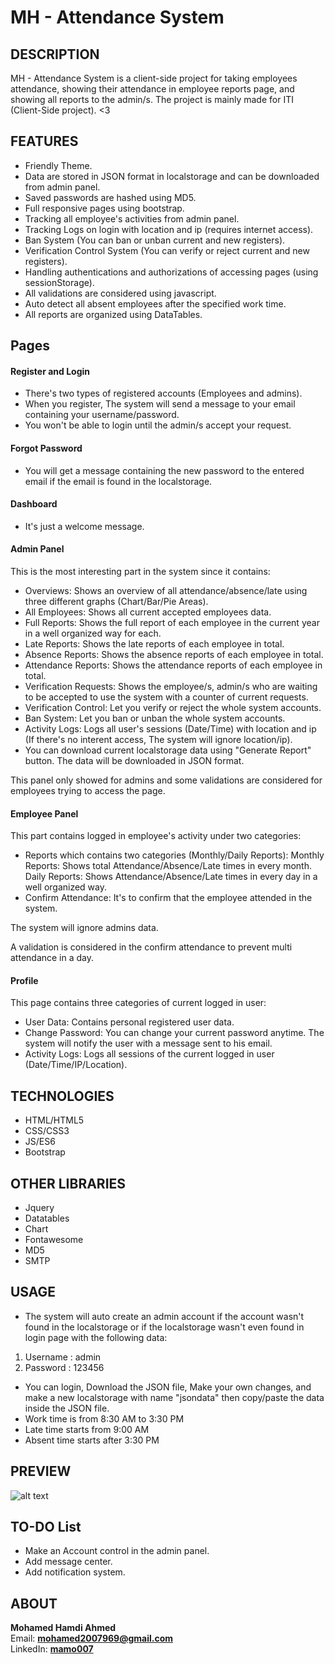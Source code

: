 # MH - Attendance System

## DESCRIPTION
 MH - Attendance System is a client-side project for taking employees attendance, showing their attendance in employee reports page, and showing all reports to the admin/s.
 The project is mainly made for ITI (Client-Side project). <3

## FEATURES
  - Friendly Theme.
  - Data are stored in JSON format in localstorage and can be downloaded from admin panel.
  - Saved passwords are hashed using MD5.
  - Full responsive pages using bootstrap.
  - Tracking all employee's activities from admin panel.
  - Tracking Logs on login with location and ip (requires internet access).
  - Ban System (You can ban or unban current and new registers).
  - Verification Control System (You can verify or reject current and new registers).
  - Handling authentications and authorizations of accessing pages (using sessionStorage).
  - All validations are considered using javascript.
  - Auto detect all absent employees after the specified work time.
  - All reports are organized using DataTables.
  
  ## Pages
  
  #### Register and Login
  - There's two types of registered accounts (Employees and admins).
  - When you register, The system will send a message to your email containing your username/password.
  - You won't be able to login until the admin/s accept your request.
  
  #### Forgot Password
  - You will get a message containing the new password to the entered email if the email is found in the localstorage.
  
  #### Dashboard
  - It's just a welcome message.
  
  #### Admin Panel
  This is the most interesting part in the system since it contains:
  - Overviews: Shows an overview of all attendance/absence/late using three different graphs (Chart/Bar/Pie Areas).
  - All Employees: Shows all current accepted employees data.
  - Full Reports: Shows the full report of each employee in the current year in a well organized way for each.
  - Late Reports: Shows the late reports of each employee in total.
  - Absence Reports: Shows the absence reports of each employee in total.
  - Attendance Reports: Shows the attendance reports of each employee in total.
  - Verification Requests: Shows the employee/s, admin/s who are waiting to be accepted to use the system with a counter of current requests.
  - Verification Control: Let you verify or reject the whole system accounts.
  - Ban System: Let you ban or unban the whole system accounts.
  - Activity Logs: Logs all user's sessions (Date/Time) with location and ip (If there's no interent access, The system will ignore location/ip).
  - You can download current localstorage data using "Generate Report" button. The data will be downloaded in JSON format.
  
  This panel only showed for admins and some validations are considered for employees trying to access the page.
  
  #### Employee Panel
  This part contains logged in employee's activity under two categories:
  - Reports which contains two categories (Monthly/Daily Reports):
  Monthly Reports: Shows total Attendance/Absence/Late times in every month.
  Daily Reports: Shows Attendance/Absence/Late times in every day in a well organized way.
  - Confirm Attendance: It's to confirm that the employee attended in the system.
  
  The system will ignore admins data.
  
  A validation is considered in the confirm attendance to prevent multi attendance in a day.
  
  #### Profile
  This page contains three categories of current logged in user:
  - User Data: Contains personal registered user data.
  - Change Password: You can change your current password anytime. The system will notify the user with a message sent to his email.
  - Activity Logs: Logs all sessions of the current logged in user (Date/Time/IP/Location).
  
## TECHNOLOGIES
  - HTML/HTML5
  - CSS/CSS3
  - JS/ES6
  - Bootstrap

## OTHER LIBRARIES
  - Jquery
  - Datatables
  - Chart
  - Fontawesome
  - MD5
  - SMTP

## USAGE
  - The system will auto create an admin account if the account wasn't found in the localstorage or if the localstorage wasn't even found in login page with the following data:
  1. Username : admin
  2. Password : 123456
  
  - You can login, Download the JSON file, Make your own changes, and make a new localstorage with name "jsondata" then copy/paste the data inside the JSON file.
  - Work time is from 8:30 AM to 3:30 PM
  - Late time starts from 9:00 AM
  - Absent time starts after 3:30 PM
## PREVIEW
  ![alt text](https://i.imgur.com/DgVdCLb.gif)

## TO-DO List

- Make an Account control in the admin panel.
- Add message center.
- Add notification system.


## ABOUT
  **Mohamed Hamdi Ahmed**  
  Email: **mohamed2007969@gmail.com**  
  LinkedIn: [**mamo007**](https://www.linkedin.com/in/mamo007/)  
